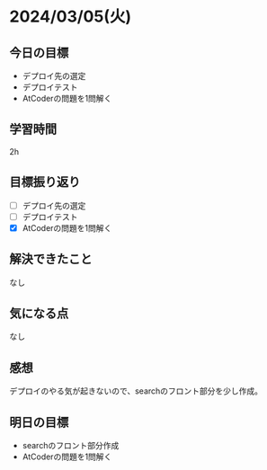 # 2024/03/05(火)

## 今日の目標
* デプロイ先の選定
* デプロイテスト
* AtCoderの問題を1問解く

## 学習時間
2h

## 目標振り返り
* [ ] デプロイ先の選定
* [ ] デプロイテスト
* [x] AtCoderの問題を1問解く

## 解決できたこと
なし

## 気になる点
なし

## 感想
デプロイのやる気が起きないので、searchのフロント部分を少し作成。

## 明日の目標
* searchのフロント部分作成
* AtCoderの問題を1問解く
